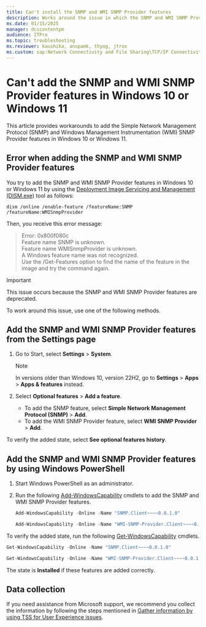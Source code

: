 ```yaml
---
title: Can't install the SNMP and WMI SNMP Provider features
description: Works around the issue in which the SNMP and WMI SNMP Provider features can't be installed using the DISM.exe tool in Windows 10 or Windows 11.
ms.date: 01/15/2025
manager: dcscontentpm
audience: ITPro
ms.topic: troubleshooting
ms.reviewer: kaushika, anupamk, thyog, jtrox
ms.custom: sap:Network Connectivity and File Sharing\TCP/IP Connectivity (TCP Protocol, NLA, WinHTTP), csstroubleshoot
---
```

# Can't add the SNMP and WMI SNMP Provider features in Windows 10 or Windows 11

This article provides workarounds to add the Simple Network Management Protocol (SNMP) and Windows Management Instrumentation (WMI) SNMP Provider features in Windows 10 or Windows 11.

## Error when adding the SNMP and WMI SNMP Provider features

You try to add the SNMP and WMI SNMP Provider features in Windows 10 or Windows 11 by using the [Deployment Image Servicing and Management (DISM.exe)](/windows-hardware/manufacture/desktop/what-is-dism) tool as follows:

```console
dism /online /enable-feature /featureName:SNMP /featureName:WMISnmpProvider
```

Then, you receive this error message:

> Error: 0x800f080c  
> Feature name SNMP is unknown.  
> Feature name WMISnmpProvider is unknown.  
> A Windows feature name was not recognized.  
> Use the /Get-Features option to find the name of the feature in the image and try the command again.

> [!IMPORTANT]
> This issue occurs because the SNMP and WMI SNMP Provider features are deprecated.

To work around this issue, use one of the following methods.

## Add the SNMP and WMI SNMP Provider features from the Settings page

1. Go to Start, select **Settings** > **System**.

   > [!NOTE]
   > In versions older than Windows 10, version 22H2, go to **Settings** > **Apps** > **Apps & features** instead.

2. Select **Optional features** > **Add a feature**.

   - To add the SNMP feature, select **Simple Network Management Protocol (SNMP)** > **Add**.
   - To add the WMI SNMP Provider feature, select **WMI SNMP Provider** > **Add**.
      
To verify the added state, select **See optional features history**.

## Add the SNMP and WMI SNMP Provider features by using Windows PowerShell

1. Start Windows PowerShell as an administrator.
2. Run the following [Add-WindowsCapability](/powershell/module/dism/add-windowscapability) cmdlets to add the SNMP and WMI SNMP Provider features.

    ```powershell
    Add-WindowsCapability -Online -Name "SNMP.Client~~~~0.0.1.0"
    ```

    ```powershell
    Add-WindowsCapability -Online -Name "WMI-SNMP-Provider.Client~~~~0.0.1.0"
    ```

To verify the added state, run the following [Get-WindowsCapability](/powershell/module/dism/get-windowscapability) cmdlets.

```powershell
Get-WindowsCapability -Online -Name "SNMP.Client~~~~0.0.1.0"
```

```powershell
Get-WindowsCapability -Online -Name "WMI-SNMP-Provider.Client~~~~0.0.1.0"
```

The state is **Installed** if these features are added correctly.

## Data collection

If you need assistance from Microsoft support, we recommend you collect the information by following the steps mentioned in [Gather information by using TSS for User Experience issues](../windows-troubleshooters/gather-information-using-tss-user-experience.md#wmi).
